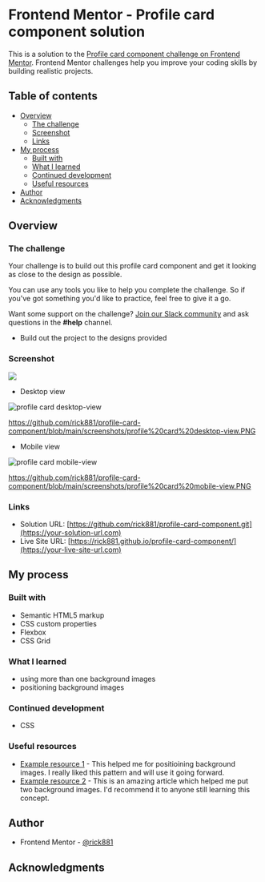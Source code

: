 # Frontend Mentor - Profile card component solution

This is a solution to the [Profile card component challenge on Frontend Mentor](https://www.frontendmentor.io/challenges/profile-card-component-cfArpWshJ). Frontend Mentor challenges help you improve your coding skills by building realistic projects. 

## Table of contents

- [Overview](#overview)
  - [The challenge](#the-challenge)
  - [Screenshot](#screenshot)
  - [Links](#links)
- [My process](#my-process)
  - [Built with](#built-with)
  - [What I learned](#what-i-learned)
  - [Continued development](#continued-development)
  - [Useful resources](#useful-resources)
- [Author](#author)
- [Acknowledgments](#acknowledgments)


## Overview

### The challenge
Your challenge is to build out this profile card component and get it looking as close to the design as possible.

You can use any tools you like to help you complete the challenge. So if you've got something you'd like to practice, feel free to give it a go.

Want some support on the challenge? [Join our Slack community](https://www.frontendmentor.io/slack) and ask questions in the **#help** channel.

- Build out the project to the designs provided

### Screenshot

![](./screenshot.jpg)

- Desktop view

![profile card desktop-view](https://user-images.githubusercontent.com/112169932/189895698-411813ce-5e88-4acd-a6af-68cbcf3b90d8.PNG)

https://github.com/rick881/profile-card-component/blob/main/screenshots/profile%20card%20desktop-view.PNG


- Mobile view 

![profile card mobile-view](https://user-images.githubusercontent.com/112169932/189895920-bf875a75-af20-45fc-874a-514f1bc0c3dc.PNG)

https://github.com/rick881/profile-card-component/blob/main/screenshots/profile%20card%20mobile-view.PNG

### Links

- Solution URL: [https://github.com/rick881/profile-card-component.git](https://your-solution-url.com)
- Live Site URL: [https://rick881.github.io/profile-card-component/](https://your-live-site-url.com)

## My process

### Built with

- Semantic HTML5 markup
- CSS custom properties
- Flexbox
- CSS Grid




### What I learned

- using more than one background images
- positioning background images

### Continued development

- CSS


### Useful resources

- [Example resource 1](https://codepen.io/kevinpowell/pen/abmGBzd) - This helped me for positioining background images. I really liked this pattern and will use it going forward.
- [Example resource 2](w3school.com) - This is an amazing article which helped me put two background images. I'd recommend it to anyone still learning this concept.

## Author

- Frontend Mentor - [@rick881](https://www.frontendmentor.io/profile/rick881)


## Acknowledgments

